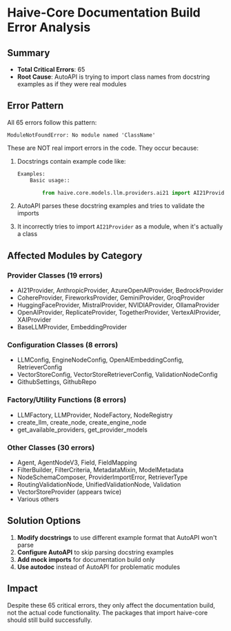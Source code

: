 # Haive-Core Documentation Build Error Analysis

## Summary

- **Total Critical Errors**: 65
- **Root Cause**: AutoAPI is trying to import class names from docstring examples as if they were real modules

## Error Pattern

All 65 errors follow this pattern:

```
ModuleNotFoundError: No module named 'ClassName'
```

These are NOT real import errors in the code. They occur because:

1. Docstrings contain example code like:

   ```python
   Examples:
       Basic usage::

           from haive.core.models.llm.providers.ai21 import AI21Provider
   ```

2. AutoAPI parses these docstring examples and tries to validate the imports

3. It incorrectly tries to import `AI21Provider` as a module, when it's actually a class

## Affected Modules by Category

### Provider Classes (19 errors)

- AI21Provider, AnthropicProvider, AzureOpenAIProvider, BedrockProvider
- CohereProvider, FireworksProvider, GeminiProvider, GroqProvider
- HuggingFaceProvider, MistralProvider, NVIDIAProvider, OllamaProvider
- OpenAIProvider, ReplicateProvider, TogetherProvider, VertexAIProvider, XAIProvider
- BaseLLMProvider, EmbeddingProvider

### Configuration Classes (8 errors)

- LLMConfig, EngineNodeConfig, OpenAIEmbeddingConfig, RetrieverConfig
- VectorStoreConfig, VectorStoreRetrieverConfig, ValidationNodeConfig
- GithubSettings, GithubRepo

### Factory/Utility Functions (8 errors)

- LLMFactory, LLMProvider, NodeFactory, NodeRegistry
- create_llm, create_node, create_engine_node
- get_available_providers, get_provider_models

### Other Classes (30 errors)

- Agent, AgentNodeV3, Field, FieldMapping
- FilterBuilder, FilterCriteria, MetadataMixin, ModelMetadata
- NodeSchemaComposer, ProviderImportError, RetrieverType
- RoutingValidationNode, UnifiedValidationNode, Validation
- VectorStoreProvider (appears twice)
- Various others

## Solution Options

1. **Modify docstrings** to use different example format that AutoAPI won't parse
2. **Configure AutoAPI** to skip parsing docstring examples
3. **Add mock imports** for documentation build only
4. **Use autodoc** instead of AutoAPI for problematic modules

## Impact

Despite these 65 critical errors, they only affect the documentation build, not the actual code functionality. The packages that import haive-core should still build successfully.
